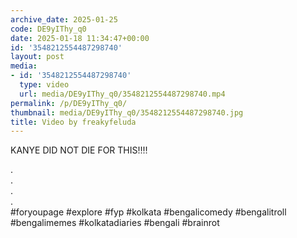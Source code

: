 ```yaml
---
archive_date: 2025-01-25
code: DE9yIThy_q0
date: 2025-01-18 11:34:47+00:00
id: '3548212554487298740'
layout: post
media:
- id: '3548212554487298740'
  type: video
  url: media/DE9yIThy_q0/3548212554487298740.mp4
permalink: /p/DE9yIThy_q0/
thumbnail: media/DE9yIThy_q0/3548212554487298740.jpg
title: Video by freakyfeluda
---
```


KANYE DID NOT DIE FOR THIS‼️‼️  
  
.  
.  
.  
.  
#foryoupage #explore #fyp #kolkata #bengalicomedy #bengalitroll #bengalimemes #kolkatadiaries #bengali #brainrot